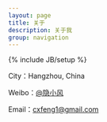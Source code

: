 ```yaml
---
layout: page
title: 关于
description: 关于我
group: navigation
---
```

{% include JB/setup %}

City：Hangzhou, China
 
Weibo：[@隐小风](http://weibo.com/619719222)

Email：cxfeng1@gmail.com
